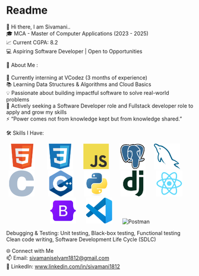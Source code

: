 # Readme
👋 Hi there, I am Sivamani.. <br>
🎓 MCA - Master of Computer Applications (2023 - 2025)<br>
📈 Current CGPA: 8.2<br>
💻 Aspiring Software Developer | Open to Opportunities<br>

🚀 About Me : <br><br>
💼 Currently interning at VCodez (3 months of experience)  <br>
📚 Learning Data Structures & Algorithms and Cloud Basics<br>
💡 Passionate about building impactful software to solve real-world problems<br>
🤝 Actively seeking a Software Developer role and Fullstack developer role to apply and grow my skills<br>
⚡ “Power comes not from knowledge kept but from knowledge shared.”<br>

🛠️ Skills I Have:<br>

<p align="center">
  <img src="https://raw.githubusercontent.com/devicons/devicon/master/icons/html5/html5-original.svg" alt="HTML5" width="70" height="70"/> &nbsp;&nbsp;&nbsp;&nbsp; &nbsp;
  <img src="https://raw.githubusercontent.com/devicons/devicon/master/icons/css3/css3-original.svg" alt="CSS3" width="70" height="70" />&nbsp;&nbsp;&nbsp;&nbsp; &nbsp;
  <img src="https://raw.githubusercontent.com/devicons/devicon/master/icons/javascript/javascript-original.svg" alt="JavaScript" width="70" height="70"/> &nbsp;&nbsp;&nbsp;&nbsp;&nbsp;
  <img src="https://raw.githubusercontent.com/devicons/devicon/master/icons/postgresql/postgresql-original.svg" alt="PostgreSQL" width="70" height="70"/>&nbsp;&nbsp;&nbsp;&nbsp;&nbsp;
  <img src="https://raw.githubusercontent.com/devicons/devicon/master/icons/mysql/mysql-original.svg" alt="MySQL" width="70" height="70"/>&nbsp;&nbsp; &nbsp;&nbsp; &nbsp;
  <img src="https://raw.githubusercontent.com/devicons/devicon/master/icons/c/c-original.svg" alt="C" width="70" height="70"/> &nbsp; &nbsp;&nbsp;&nbsp; &nbsp;
  <img src="https://raw.githubusercontent.com/devicons/devicon/master/icons/cplusplus/cplusplus-original.svg" alt="C++" width="70" height="70"/>&nbsp;&nbsp;&nbsp;&nbsp; &nbsp;
  <img src="https://raw.githubusercontent.com/devicons/devicon/master/icons/python/python-original.svg" alt="Python" width="70" height="70"/>&nbsp;&nbsp;&nbsp;&nbsp; &nbsp;
  <img src="https://raw.githubusercontent.com/devicons/devicon/master/icons/django/django-plain.svg" alt="Django" width="70" height="70"/>&nbsp;&nbsp;&nbsp;&nbsp; &nbsp;
  <img src="https://raw.githubusercontent.com/devicons/devicon/master/icons/react/react-original.svg" alt="React" width="70" height="70"/>&nbsp;&nbsp;&nbsp;&nbsp; &nbsp;
  <img src="https://raw.githubusercontent.com/devicons/devicon/master/icons/bootstrap/bootstrap-original.svg" alt="Bootstrap" width="70" height="70"/>&nbsp;&nbsp;&nbsp;&nbsp; &nbsp;
  <img src="https://raw.githubusercontent.com/devicons/devicon/master/icons/vscode/vscode-original.svg" alt="VSCode" width="70" height="70"/>&nbsp;&nbsp;&nbsp;&nbsp; &nbsp;
  <img src="https://www.vectorlogo.zone/logos/getpostman/getpostman-icon.svg" alt="Postman" width="70" height="70"/>
</p>

Debugging & Testing: Unit testing, Black-box testing, Functional testing<br>
Clean code writing, Software Development Life Cycle (SDLC)

🌐 Connect with Me <br>
📫 Email: sivamaniselvam1812@gmail.com<br>
🔗 LinkedIn: www.linkedin.com/in/sivamani1812<br>


